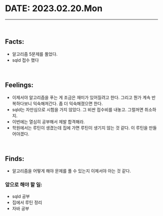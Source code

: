 # DATE: 2023.02.20.Mon
<hr>
<br>

## Facts: 
- 알고리즘 5문제를 풀었다. 
- sqld 접수 했다
<br>

## Feelings: 
- 이제서야 알고리즘을 푸는 게 조금은 재미가 있어질려고 한다. 그리고 뭔가 계속 반복하다보니 익숙해져간다. 좀 더 익숙해졌으면 한다. 
- sqld는 자만심으로 시험을 가지 않았다. 그 비싼 접수비를 내놓고. 그럴꺼면 취소하지. 
- 이번에는 열심히 공부해서 제발 합격해라. 
- 학원에서는 루틴이 생겼는데 집에 가면 루틴이 생기지 않는 것 같다. 이 루틴을 만들어야겠다.
<br>

## Finds: 
- 알고리즘을 어떻게 해야 문제를 풀 수 있는지 이제서야 아는 것 같다.
### 앞으로 해야 할 일: 
- sqld 공부
- 집에서 루틴 정리
- 자바 공부